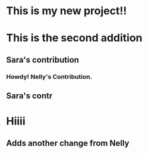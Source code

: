 # This is my new project!!

# This is the second addition

## Sara's contribution

### Howdy! Nelly's Contribution.

## Sara's contr


# Hiiii

## Adds another change from Nelly 

